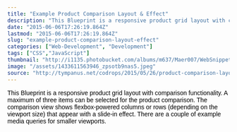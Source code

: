 ```yaml
---
title: "Example Product Comparison Layout & Effect"
description: "This Blueprint is a responsive product grid layout with comparison functionality. A maximum of three items can be selected for the product comparison. The comparison view shows flexbox-powered columns or rows (depending on the viewport size) that appear with a slide-in effect. There are a couple of example media queries for smaller viewports."
date: "2015-06-06T17:26:19.864Z"
lastmod: "2015-06-06T17:26:19.864Z"
slug: "example-product-comparison-layout-effect"
categories: ["Web-Development", "Development"]
tags: ["CSS","JavaScript"]
thumbnail: "http://i1135.photobucket.com/albums/m637/Maer007/WebSnippet/th_1433611563946_zpsotb9nas5.jpeg"
image: "/assets/1433611563946_zpsotb9nas5.jpeg"
source: "http://tympanus.net/codrops/2015/05/26/product-comparison-layout-effect"
---
```



<span style="color:rgb(0, 0, 0); font-family:arial,helvetica,sans-serif; font-size:14px">This Blueprint is a responsive product grid layout with comparison functionality. A maximum of three items can be selected for the product comparison. The comparison view shows flexbox-powered columns or rows (depending on the viewport size) that appear with a slide-in effect. There are a couple of example media queries for smaller viewports.</span>